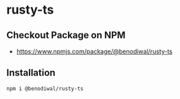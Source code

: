 # rusty-ts

## Checkout Package on NPM

- https://www.npmjs.com/package/@benodiwal/rusty-ts

## Installation  

```sh
npm i @benodiwal/rusty-ts
```
